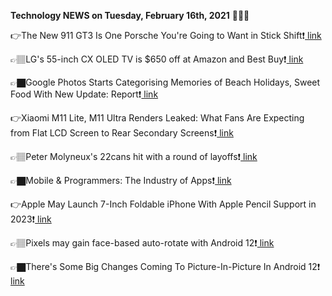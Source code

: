 <b>Technology NEWS on Tuesday, February 16th, 2021</b> 📡📡📡 

👉The New 911 GT3 Is One Porsche You're Going to Want in Stick Shift❗️<a href='https://techblock.club/?p=10131'> link</a>

👉🏽LG's 55-inch CX OLED TV is $650 off at Amazon and Best Buy❗️<a href='https://techblock.club/?p=10133'> link</a>

👉🏿Google Photos Starts Categorising Memories of Beach Holidays, Sweet Food With New Update: Report❗️<a href='https://techblock.club/?p=10135'> link</a>

👉Xiaomi M11 Lite, M11 Ultra Renders Leaked: What Fans Are Expecting from Flat LCD Screen to Rear Secondary Screens❗️<a href='https://techblock.club/?p=10137'> link</a>

👉🏽Peter Molyneux's 22cans hit with a round of layoffs❗️<a href='https://techblock.club/?p=10139'> link</a>

👉🏿Mobile & Programmers: The Industry of Apps❗️<a href='https://techblock.club/?p=10141'> link</a>

👉Apple May Launch 7-Inch Foldable iPhone With Apple Pencil Support in 2023❗️<a href='https://techblock.club/?p=10143'> link</a>

👉🏽Pixels may gain face-based auto-rotate with Android 12❗️<a href='https://techblock.club/?p=10145'> link</a>

👉🏿There's Some Big Changes Coming To Picture-In-Picture In Android 12❗️<a href='https://techblock.club/?p=10147'> link</a>

